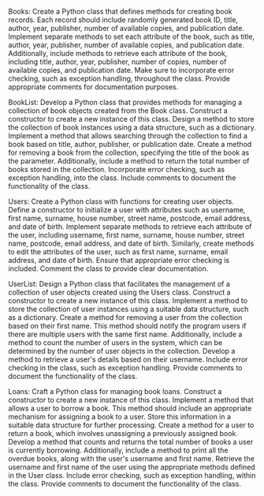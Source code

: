 Books: Create a Python class that defines methods for creating book records. Each record should include randomly generated book ID, title, author, year, publisher, number of available copies, and publication date. Implement separate methods to set each attribute of the book, such as title, author, year, publisher, number of available copies, and publication date. Additionally, include methods to retrieve each attribute of the book, including title, author, year, publisher, number of copies, number of available copies, and publication date. Make sure to incorporate error checking, such as exception handling, throughout the class. Provide appropriate comments for documentation purposes.

BookList: Develop a Python class that provides methods for managing a collection of book objects created from the Book class. Construct a constructor to create a new instance of this class. Design a method to store the collection of book instances using a data structure, such as a dictionary. Implement a method that allows searching through the collection to find a book based on title, author, publisher, or publication date. Create a method for removing a book from the collection, specifying the title of the book as the parameter. Additionally, include a method to return the total number of books stored in the collection. Incorporate error checking, such as exception handling, into the class. Include comments to document the functionality of the class.

Users: Create a Python class with functions for creating user objects. Define a constructor to initialize a user with attributes such as username, first name, surname, house number, street name, postcode, email address, and date of birth. Implement separate methods to retrieve each attribute of the user, including username, first name, surname, house number, street name, postcode, email address, and date of birth. Similarly, create methods to edit the attributes of the user, such as first name, surname, email address, and date of birth. Ensure that appropriate error checking is included. Comment the class to provide clear documentation.

UserList: Design a Python class that facilitates the management of a collection of user objects created using the Users class. Construct a constructor to create a new instance of this class. Implement a method to store the collection of user instances using a suitable data structure, such as a dictionary. Create a method for removing a user from the collection based on their first name. This method should notify the program users if there are multiple users with the same first name. Additionally, include a method to count the number of users in the system, which can be determined by the number of user objects in the collection. Develop a method to retrieve a user's details based on their username. Include error checking in the class, such as exception handling. Provide comments to document the functionality of the class.

Loans: Craft a Python class for managing book loans. Construct a constructor to create a new instance of this class. Implement a method that allows a user to borrow a book. This method should include an appropriate mechanism for assigning a book to a user. Store this information in a suitable data structure for further processing. Create a method for a user to return a book, which involves unassigning a previously assigned book. Develop a method that counts and returns the total number of books a user is currently borrowing. Additionally, include a method to print all the overdue books, along with the user's username and first name. Retrieve the username and first name of the user using the appropriate methods defined in the User class. Include error checking, such as exception handling, within the class. Provide comments to document the functionality of the class.
